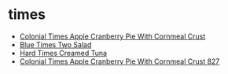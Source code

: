 # times

 * [Colonial Times Apple Cranberry Pie With Cornmeal Crust](../../index/c/colonial-times-apple-cranberry-pie-with-cornmeal-crust-827.json)
 * [Blue Times Two Salad](../../index/b/blue-times-two-salad.json)
 * [Hard Times Creamed Tuna](../../index/h/hard-times-creamed-tuna.json)
 * [Colonial Times Apple Cranberry Pie With Cornmeal Crust 827](../../index/c/colonial-times-apple-cranberry-pie-with-cornmeal-crust-827.json)
